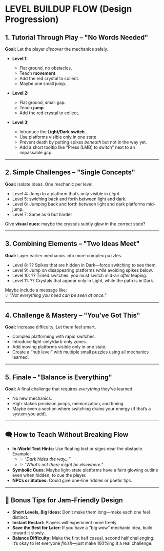 # LEVEL BUILDUP FLOW (Design Progression)

## 1. **Tutorial Through Play – "No Words Needed"**

**Goal:** Let the player *discover* the mechanics safely.

- **Level 1:**  
  - Flat ground, no obstacles.  
  - Teach **movement**.  
  - Add the red crystal to collect.  
  - Maybe one small jump.

- **Level 2:**  
  - Flat ground, small gap.
  - Teach **jump**.
  - Add the red crystal to collect.

- **Level 3:**
  - Introduce the **Light/Dark switch**.  
  - Use platforms visible only in one state.  
  - Prevent death by putting spikes *beneath* but not in the way yet.
  - Add a short tooltip like “Press [LMB] to switch” next to an impassable gap.

---

## 2. **Simple Challenges – "Single Concepts"**

**Goal:** Isolate ideas. One mechanic per level.

- Level 4: Jump to a platform that’s only visible in *Light*.
- Level 5: swiching back and forth between light and dark.
- Level 6: Jumping back and forth between light and dark platforms mid-jump.
- Level 7: Same as 6 but harder

Give **visual cues**: maybe the crystals subtly glow in the correct state?

---

## 3. **Combining Elements – "Two Ideas Meet"**

**Goal:** Layer earlier mechanics into more complex puzzles.

- Level 8: ?? Spikes that are hidden in Dark—force switching to see them.
- Level 9: Jump on disappearing platforms *while* avoiding spikes below.
- Level 10: ?? Timed switches: you must switch mid-air *after* leaping.
- Level 11: ?? Crystals that appear only in Light, while the path is in Dark.

Maybe include a message like:  
💡 *“Not everything you need can be seen at once.”*

---

## 4. **Challenge & Mastery – "You’ve Got This"**

**Goal:** Increase difficulty. Let them feel smart.

- Complex platforming with rapid switches.  
- Introduce light-only/dark-only zones.  
- Add moving platforms visible only in one state.  
- Create a “hub level” with multiple small puzzles using all mechanics learned.

---

## 5. **Finale – "Balance is Everything"**

**Goal:** A final challenge that requires *everything* they’ve learned.

- No new mechanics.  
- High-stakes precision jumps, memorization, and timing.  
- Maybe even a section where switching drains your energy (if that’s a system you add).

---

## 🗨️ How to Teach Without Breaking Flow

- **In-World Text Hints:** Use floating text or signs near the obstacle. Example:
  - ✨ *“Dark hides the way…”*  
  - ✨ *“What’s not there might be elsewhere.”*
- **Symbolic Cues:** Maybe light-state platforms have a faint glowing outline even when hidden, to cue the player.
- **NPCs or Statues:** Could give one-line riddles or poetic tips.

---

## 🧠 Bonus Tips for Jam-Friendly Design

- **Short Levels, Big Ideas:** Don’t make them long—make each one feel distinct.
- **Instant Restart:** Players will experiment more freely.
- **Save the Best for Later:** If you have a “big wow” mechanic idea, build toward it slowly.
- **Balance Difficulty:** Make the first half casual, second half challenging. It’s okay to let everyone *finish*—just make 100%ing it a real challenge.
